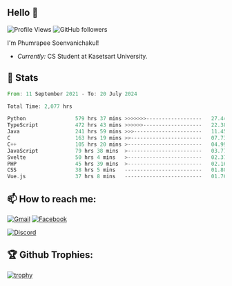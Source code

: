 
<h2>Hello 👋</h2> 

![Profile Views](https://komarev.com/ghpvc/?username=Homiez09&label=Profile%20views&color=0e75b6&style=flat)
![GitHub followers](https://img.shields.io/github/followers/HomieZ09.svg?style=social&label=Follow)


I'm Phumrapee Soenvanichakul!

- <i>Currently:</i> CS Student at Kasetsart University.

<h2>👀 Stats</h2>

<!--START_SECTION:waka-->

```rust
From: 11 September 2021 - To: 20 July 2024

Total Time: 2,077 hrs

Python                579 hrs 37 mins >>>>>>>------------------   27.44 %
TypeScript            472 hrs 43 mins >>>>>>-------------------   22.38 %
Java                  241 hrs 59 mins >>>----------------------   11.45 %
C                     163 hrs 19 mins >>-----------------------   07.73 %
C++                   105 hrs 20 mins >------------------------   04.99 %
JavaScript            79 hrs 38 mins  >------------------------   03.77 %
Svelte                50 hrs 4 mins   >------------------------   02.37 %
PHP                   45 hrs 39 mins  >------------------------   02.16 %
CSS                   38 hrs 5 mins   -------------------------   01.80 %
Vue.js                37 hrs 8 mins   -------------------------   01.76 %
```

<!--END_SECTION:waka-->

<h2>📫 How to reach me:</h2>

<a href="mailto:phumrapeesoen1@gmail.com">![Gmail](https://img.shields.io/badge/Gmail-D14836?style=for-the-badge&logo=gmail&logoColor=white)</a> 
<a href="https://web.facebook.com/phumrapee.soenvanichakul.3/">![Facebook](https://img.shields.io/badge/Facebook-4267B2?style=for-the-badge&logo=facebook&logoColor=white)</a>

<a href="https://discord.gg/EWnAEUtFVm">![Discord](https://discord.c99.nl/widget/theme-1/297740667784921089.png)</a> 

<h2>🏆 Github Trophies:</h2>

[![trophy](https://github-profile-trophy.vercel.app/?username=Homiez09&theme=discord&row=1)](https://github.com/ryo-ma/github-profile-trophy)
